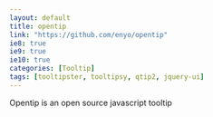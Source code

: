 ```yaml
---
layout: default
title: opentip
link: "https://github.com/enyo/opentip"
ie8: true
ie9: true
ie10: true
categories: [Tooltip]
tags: [tooltipster, tooltipsy, qtip2, jquery-ui]
---
```

Opentip is an open source javascript tooltip
